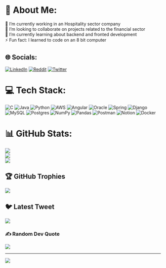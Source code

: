 # 💫 About Me:
🔭 I’m currently working in an Hospitality sector company<br>👯 I’m looking to collaborate on projects related to the financial sector<br>🌱 I’m currently learning about backend and fronted development<br>⚡ Fun fact: I learned to code on an 8 bit computer


## 🌐 Socials:
[![LinkedIn](https://img.shields.io/badge/LinkedIn-%230077B5.svg?logo=linkedin&logoColor=white)](https://linkedin.com/in/felipegh) [![Reddit](https://img.shields.io/badge/Reddit-%23FF4500.svg?logo=Reddit&logoColor=white)](https://reddit.com/user/Dense-South-8452) [![Twitter](https://img.shields.io/badge/Twitter-%231DA1F2.svg?logo=Twitter&logoColor=white)](https://twitter.com/gambusio) 

# 💻 Tech Stack:
![C](https://img.shields.io/badge/c-%2300599C.svg?style=for-the-badge&logo=c&logoColor=white) ![Java](https://img.shields.io/badge/java-%23ED8B00.svg?style=for-the-badge&logo=java&logoColor=white) ![Python](https://img.shields.io/badge/python-3670A0?style=for-the-badge&logo=python&logoColor=ffdd54) ![AWS](https://img.shields.io/badge/AWS-%23FF9900.svg?style=for-the-badge&logo=amazon-aws&logoColor=white) ![Angular](https://img.shields.io/badge/angular-%23DD0031.svg?style=for-the-badge&logo=angular&logoColor=white) ![Oracle](https://img.shields.io/badge/Oracle-F80000?style=for-the-badge&logo=oracle&logoColor=white) ![Spring](https://img.shields.io/badge/spring-%236DB33F.svg?style=for-the-badge&logo=spring&logoColor=white) ![Django](https://img.shields.io/badge/django-%23092E20.svg?style=for-the-badge&logo=django&logoColor=white) ![MySQL](https://img.shields.io/badge/mysql-%2300f.svg?style=for-the-badge&logo=mysql&logoColor=white) ![Postgres](https://img.shields.io/badge/postgres-%23316192.svg?style=for-the-badge&logo=postgresql&logoColor=white) ![NumPy](https://img.shields.io/badge/numpy-%23013243.svg?style=for-the-badge&logo=numpy&logoColor=white) ![Pandas](https://img.shields.io/badge/pandas-%23150458.svg?style=for-the-badge&logo=pandas&logoColor=white) ![Postman](https://img.shields.io/badge/Postman-FF6C37?style=for-the-badge&logo=postman&logoColor=white) ![Notion](https://img.shields.io/badge/Notion-%23000000.svg?style=for-the-badge&logo=notion&logoColor=white) ![Docker](https://img.shields.io/badge/docker-%230db7ed.svg?style=for-the-badge&logo=docker&logoColor=white)
# 📊 GitHub Stats:
![](https://github-readme-stats.vercel.app/api?username=gambusio&theme=prussian&hide_border=false&include_all_commits=true&count_private=true)<br/>
![](https://github-readme-streak-stats.herokuapp.com/?user=gambusio&theme=prussian&hide_border=false)<br/>
![](https://github-readme-stats.vercel.app/api/top-langs/?username=gambusio&theme=prussian&hide_border=false&include_all_commits=true&count_private=true&layout=compact)

## 🏆 GitHub Trophies
![](https://github-profile-trophy.vercel.app/?username=gambusio&theme=alduin&no-frame=false&no-bg=false&margin-w=4)

## 🐦 Latest Tweet
[![](https://gtce.itsvg.in/api?username=gambusio)](https://github.com/VishwaGauravIn/github-twitter-card-embed)

### ✍️ Random Dev Quote
![](https://quotes-github-readme.vercel.app/api?type=horizontal&theme=dark)

---
[![](https://visitcount.itsvg.in/api?id=gambusio&icon=0&color=1)](https://visitcount.itsvg.in)

<!-- Proudly created with GPRM ( https://gprm.itsvg.in ) -->
